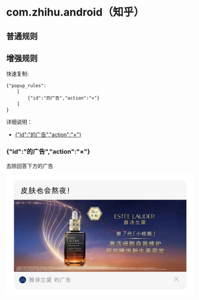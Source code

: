 # com.zhihu.android（知乎）

## 普通规则


## 增强规则

快速复制:
```
{"popup_rules":
    [
        {"id":"的广告","action":"×"}
    ]
}
```
详细说明：
- [{"id":"的广告","action":"×"}](#id的广告action×)

### {"id":"的广告","action":"×"}
去除回答下方的广告

![](./assets/回答下方的广告.jpg)
